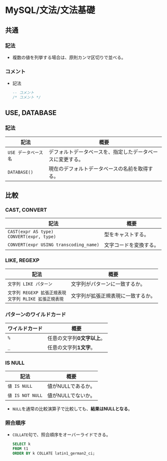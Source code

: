 # MySQL/文法/文法基礎

## 共通

### 記法

- 複数の値を列挙する場合は、原則カンマ区切りで並べる。

### コメント

- 記法

  ```sql
  -- コメント
  /* コメント */
  ```

## USE, DATABASE

### 記法

| 記法                 | 概要                                                       |
| -------------------- | ---------------------------------------------------------- |
| `USE データベース名` | デフォルトデータベースを、指定したデータベースに変更する。 |
| `DATABASE()`         | 現在のデフォルトデータベースの名前を取得する。             |

## 比較

### CAST, CONVERT

| 記法                                            | 概要                   |
| ----------------------------------------------- | ---------------------- |
| `CAST(expr AS type)`<br />`CONVERT(expr, type)` | 型をキャストする。     |
| `CONVERT(expr USING transcoding_name)`          | 文字コードを変換する。 |

### LIKE, REGEXP

| 記法                                                         | 概要                               |
| ------------------------------------------------------------ | ---------------------------------- |
| `文字列 LIKE パターン`                                       | 文字列がパターンに一致するか。     |
| `文字列 REGEXP 拡張正規表現`<br />`文字列 RLIKE 拡張正規表現` | 文字列が拡張正規表現に一致するか。 |

### パターンのワイルドカード

| ワイルドカード | 概要                        |
| -------------- | --------------------------- |
| `%`            | 任意の文字列**0文字以上**。 |
| `_`            | 任意の文字列**1文字**。     |

### IS NULL

| 記法             | 概要               |
| ---------------- | ------------------ |
| `値 IS NULL`     | 値がNULLであるか。 |
| `値 IS NOT NULL` | 値がNULLでないか。 |

- `NULL`を通常の比較演算子で比較しても、**結果はNULLとなる**。

### 照合順序

- `COLLATE`句で、照合順序をオーバーライドできる。

  ```sql
  SELECT k
  FROM t1
  ORDER BY k COLLATE latin1_german2_ci;
  ```

